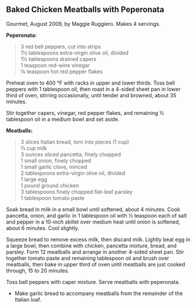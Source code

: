 ## Baked Chicken Meatballs with Peperonata

Gourmet, August 2009, by Maggie Ruggiero.  Makes 4 servings.

**Peperonata:**

> 3 red bell peppers, cut into strips  
> 1½ tablespoons extra-virgin olive oil, divided  
> 1½ tablespoons drained capers  
> 1 teaspoon red-wine vinegar  
> ⅛ teaspoon hot red pepper flakes  

Preheat oven to 400 °F with racks in upper and lower thirds.  Toss bell peppers
with 1 tablespoon oil, then roast in a 4-sided sheet pan in lower third of
oven, stirring occasionally, until tender and browned, about 35 minutes.

Stir together capers, vinegar, red pepper flakes, and remaining ½ tablespoon
oil in a medium bowl and set aside.

**Meatballs:**

> 3 slices Italian bread, torn into pieces (1 cup)  
> ⅓ cup milk  
> 3 ounces sliced pancetta, finely chopped  
> 1 small onion, finely chopped  
> 1 small garlic clove, minced  
> 2 tablespoons extra-virgin olive oil, divided  
> 1 large egg  
> 1 pound ground chicken  
> 3 tablespoons finely chopped flat-leaf parsley  
> 1 tablespoon tomato paste  

Soak bread in milk in a small bowl until softened, about 4 minutes.  Cook
pancetta, onion, and garlic in 1 tablespoon oil with ½ teaspoon each of salt
and pepper in a 10-inch skillet over medium heat until onion is softened, about
6 minutes. Cool slightly.

Squeeze bread to remove excess milk, then discard milk. Lightly beat egg in a
large bowl, then combine with chicken, pancetta mixture, bread, and parsley.
Form 12 meatballs and arrange in another 4-sided sheet pan.  Stir together
tomato paste and remaining tablespoon oil and brush over meatballs, then bake
in upper third of oven until meatballs are just cooked through, 15 to 20
minutes.

Toss bell peppers with caper mixture. Serve meatballs with peperonata.

* Make garlic bread to accompany meatballs from the remainder of the Italian
  loaf.


